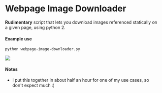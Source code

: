 Webpage Image Downloader
===

**Rudimentary** script that lets you download images referenced statically on a given page,
using python 2.

#### Example use

    python webpage-image-downloader.py

![](http://i.imgur.com/iF9nKO0.gif)

#### Notes

* I put this together in about half an hour for one of my use cases, so don't expect much :)

